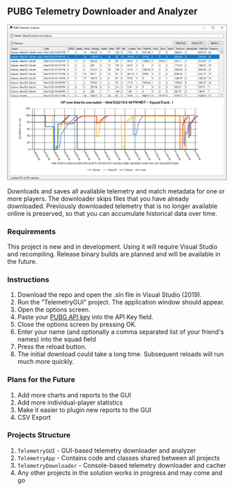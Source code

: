## PUBG Telemetry Downloader and Analyzer

![main](https://github.com/MikeClark512/MyPubgTelemetry/blob/master/site/screenshots/main.png)

Downloads and saves all available telemetry and match metadata for one or more players.
The downloader skips files that you have already downloaded.
Previously downloaded telemetry that is no longer available online is preserved, so that you can accumulate historical data over time.

### Requirements
This project is new and in development.
Using it will require Visual Studio and recompiling.
Release binary builds are planned and will be available in the future.

### Instructions
1. Download the repo and open the .sln file in Visual Studio (2019).
1. Run the "TelemetryGUI" project. The application window should appear.
1. Open the options screen.
1. Paste your [PUBG API key](https://developer.playbattlegrounds.com/) into the API Key field.
1. Close the options screen by pressing OK.
1. Enter your name (and optionally a comma separated list of your friend's names) into the squad field
1. Press the reload button.
1. The initial download could take a long time. Subsequent reloads will run much more quickly.

### Plans for the Future
1. Add more charts and reports to the GUI
1. Add more individual-player statistics
1. Make it easier to plugin new reports to the GUI
1. CSV Export

### Projects Structure
1. `TelemetryGUI` - GUI-based telemetry downloader and analyzer
1. `TelemetryApp` - Contains code and classes shared between all projects
1. `TelemetryDownloader` - Console-based telemetry downloader and cacher
1. Any other projects in the solution works in progress and may come and go
